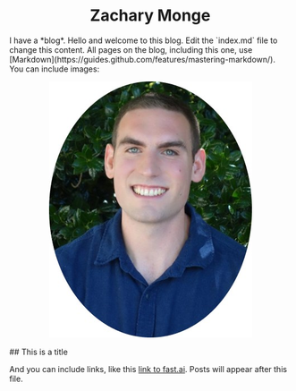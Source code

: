 <center><h1>Zachary Monge</h1></center>
I have a *blog*.
Hello and welcome to this blog. Edit the `index.md` file to change this content. All pages on the blog, including this one, use [Markdown](https://guides.github.com/features/mastering-markdown/). You can include images:

<p align="center">
<img src=images/my_picture.jpg>
</p>
## This is a title

And you can include links, like this [link to fast.ai](https://www.fast.ai). Posts will appear after this file. 

